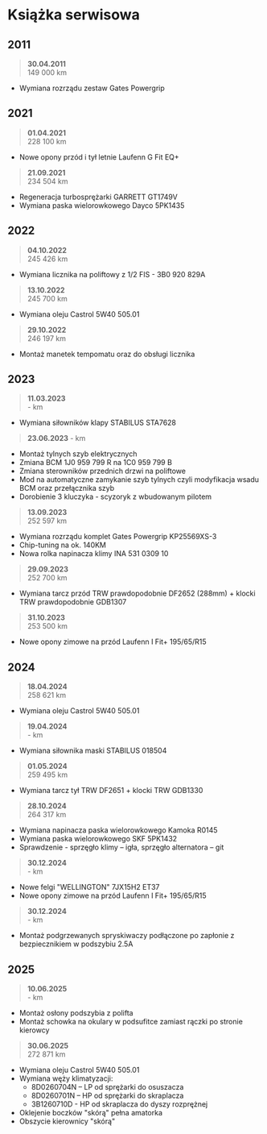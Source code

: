 # Książka serwisowa

## 2011

> **30.04.2011**  
> 149 000 km

- Wymiana rozrządu zestaw Gates Powergrip

## 2021

> **01.04.2021**  
> 228 100 km

- Nowe opony przód i tył letnie Laufenn G Fit EQ+

> **21.09.2021**  
> 234 504 km

- Regeneracja turbosprężarki GARRETT GT1749V  
- Wymiana paska wielorowkowego Dayco 5PK1435

## 2022

> **04.10.2022**  
> 245 426 km

- Wymiana licznika na poliftowy z 1/2 FIS - 3B0 920 829A

> **13.10.2022**  
> 245 700 km

- Wymiana oleju Castrol 5W40 505.01

> **29.10.2022**  
> 246 197 km

- Montaż manetek tempomatu oraz do obsługi licznika

## 2023

> **11.03.2023**  
> \- km

- Wymiana siłowników klapy STABILUS STA7628

> **23.06.2023**
> \- km

- Montaż tylnych szyb elektrycznych
- Zmiana BCM 1J0 959 799 R na 1C0 959 799 B
- Zmiana sterowników przednich drzwi na poliftowe
- Mod na automatyczne zamykanie szyb tylnych czyli modyfikacja wsadu BCM oraz przełącznika szyb
- Dorobienie 3 kluczyka - scyzoryk z wbudowanym pilotem

> **13.09.2023**  
> 252 597 km

- Wymiana rozrządu komplet Gates Powergrip KP25569XS-3  
- Chip-tuning na ok. 140KM  
- Nowa rolka napinacza klimy INA 531 0309 10

> **29.09.2023**  
> 252 700 km

- Wymiana tarcz przód TRW prawdopodobnie DF2652 (288mm) + klocki TRW prawdopodobnie GDB1307

> **31.10.2023**  
> 253 500 km

- Nowe opony zimowe na przód Laufenn I Fit+ 195/65/R15

## 2024

> **18.04.2024**  
> 258 621 km

- Wymiana oleju Castrol 5W40 505.01

> **19.04.2024**  
> \- km

- Wymiana siłownika maski STABILUS 018504

> **01.05.2024**  
> 259 495 km

- Wymiana tarcz tył TRW DF2651 + klocki TRW GDB1330

> **28.10.2024**  
> 264 317 km

- Wymiana napinacza paska wielorowkowego Kamoka R0145  
- Wymiana paska wielorowkowego SKF 5PK1432  
- Sprawdzenie - sprzęgło klimy – igła, sprzęgło alternatora – git

> **30.12.2024**  
> \- km

- Nowe felgi "WELLINGTON" 7JX15H2 ET37  
- Nowe opony zimowe na przód Laufenn I Fit+ 195/65/R15

> **30.12.2024**  
> \- km

- Montaż podgrzewanych spryskiwaczy podłączone po zapłonie z bezpiecznikiem w podszybiu 2.5A

## 2025

> **10.06.2025**  
> \- km

- Montaż osłony podszybia z polifta  
- Montaż schowka na okulary w podsufitce zamiast rączki po stronie kierowcy

> **30.06.2025**  
> 272 871 km

- Wymiana oleju Castrol 5W40 505.01  
- Wymiana węży klimatyzacji:
  - 8D0260704N – LP od sprężarki do osuszacza  
  - 8D0260701N – HP od sprężarki do skraplacza
  - 3B1260710D - HP od skraplacza do dyszy rozprężnej
- Oklejenie boczków "skórą" pełna amatorka
- Obszycie kierownicy "skórą"

